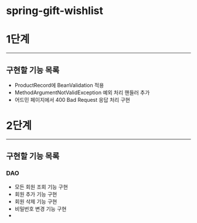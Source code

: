 # spring-gift-wishlist

# 1단계
***
## 구현할 기능 목록
- ProductRecord에 BeanValidation 적용
- MethodArgumentNotValidException 예외 처리 핸들러 추가
- 어드민 페이지에서 400 Bad Request 응답 처리 구현

# 2단계
***
## 구현할 기능 목록
### DAO
- 모든 회원 조회 기능 구현
- 회원 추가 기능 구현
- 회원 삭제 기능 구현
- 비밀번호 변경 기능 구현
- 